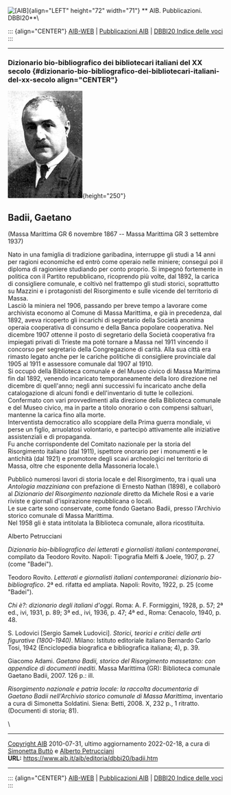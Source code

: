 ![\[AIB\]](/aib/wi/aibv72.gif){align="LEFT" height="72" width="71"}
** AIB. Pubblicazioni. DBBI20**\

::: {align="CENTER"}
[AIB-WEB](/) \| [Pubblicazioni AIB](/pubblicazioni/) \| [DBBI20 Indice
delle voci](dbbi20.htm)
:::

------------------------------------------------------------------------

### Dizionario bio-bibliografico dei bibliotecari italiani del XX secolo {#dizionario-bio-bibliografico-dei-bibliotecari-italiani-del-xx-secolo align="CENTER"}

![\[Ritratto\]](badii.jpg){height="250"}

## Badii, Gaetano

(Massa Marittima GR 6 novembre 1867 -- Massa Marittima GR 3 settembre
1937)

Nato in una famiglia di tradizione garibadina, interruppe gli studi a 14
anni per ragioni economiche ed entrò come operaio nelle miniere;
conseguì poi il diploma di ragioniere studiando per conto proprio. Si
impegnò fortemente in politica con il Partito repubblicano, ricoprendo
più volte, dal 1892, la carica di consigliere comunale, e coltivò nel
frattempo gli studi storici, soprattutto su Mazzini e i protagonisti del
Risorgimento e sulle vicende del territorio di Massa.\
Lasciò la miniera nel 1906, passando per breve tempo a lavorare come
archivista economo al Comune di Massa Marittima, e già in precedenza,
dal 1892, aveva ricoperto gli incarichi di segretario della Società
anonima operaia cooperativa di consumo e della Banca popolare
cooperativa. Nel dicembre 1907 ottenne il posto di segretario della
Società cooperativa fra impiegati privati di Trieste ma poté tornare a
Massa nel 1911 vincendo il concorso per segretario della Congregazione
di carità. Alla sua città era rimasto legato anche per le cariche
politiche di consigliere provinciale dal 1905 al 1911 e assessore
comunale dal 1907 al 1910.\
Si occupò della Biblioteca comunale e del Museo civico di Massa
Marittima fin dal 1892, venendo incaricato temporaneamente della loro
direzione nel dicembre di quell\'anno; negli anni successivi fu
incaricato anche della catalogazione di alcuni fondi e dell\'inventario
di tutte le collezioni. Confermato con vari provvedimenti alla direzione
della Biblioteca comunale e del Museo civico, ma in parte a titolo
onorario o con compensi saltuari, mantenne la carica fino alla morte.\
Interventista democratico allo scoppiare della Prima guerra mondiale, vi
perse un figlio, arruolatosi volontario, e partecipò attivamente alle
iniziative assistenziali e di propaganda.\
Fu anche corrispondente del Comitato nazionale per la storia del
Risorgimento italiano (dal 1911), ispettore onorario per i monumenti e
le antichità (dal 1921) e promotore degli scavi archeologici nel
territorio di Massa, oltre che esponente della Massoneria locale.\

Pubblicò numerosi lavori di storia locale e del Risorgimento, tra i
quali una *Antologia mazziniana* con prefazione di Ernesto Nathan
(1898), e collaborò al *Dizionario del Risorgimento nazionale* diretto
da Michele Rosi e a varie riviste e giornali d\'ispirazione repubblicana
o locali.\
Le sue carte sono conservate, come fondo Gaetano Badii, presso
l\'Archivio storico comunale di Massa Marittima.\
Nel 1958 gli è stata intitolata la Biblioteca comunale, allora
ricostituita.

Alberto Petrucciani

*Dizionario bio-bibliografico dei letterati e giornalisti italiani
contemporanei*, compilato da Teodoro Rovito. Napoli: Tipografia Melfi &
Joele, 1907, p. 27 (come \"Badei\").

Teodoro Rovito. *Letterati e giornalisti italiani contemporanei:
dizionario bio-bibliografico*. 2ª ed. rifatta ed ampliata. Napoli:
Rovito, 1922, p. 25 (come \"Badei\").

*Chi è?: dizionario degli italiani d\'oggi*. Roma: A. F. Formiggini,
1928, p. 57; 2ª ed., ivi, 1931, p. 89; 3ª ed., ivi, 1936, p. 47; 4ª ed.,
Roma: Cenacolo, 1940, p. 48.

S. Lodovici \[Sergio Samek Ludovici\]. *Storici, teorici e critici delle
arti figurative (1800-1940)*. Milano: Istituto editoriale italiano
Bernardo Carlo Tosi, 1942 (Enciclopedia biografica e bibliografica
italiana; 4), p. 39.

Giacomo Adami. *Gaetano Badii, storico del Risorgimento massetano: con
appendice di documenti inediti*. Massa Marittima (GR): Biblioteca
comunale Gaetano Badii, 2007. 126 p.: ill.

*Risorgimento nazionale e patria locale: la raccolta documentaria di
Gaetano Badii nell\'Archivio storico comunale di Massa Marittima*,
inventario a cura di Simonetta Soldatini. Siena: Betti, 2008. X, 232 p.,
1 ritratto. (Documenti di storia; 81).

\

------------------------------------------------------------------------

[Copyright AIB](/su-questo-sito/dichiarazione-di-copyright-aib-web/)
2010-07-31, ultimo aggiornamento 2022-02-18, a cura di [Simonetta
Buttò](/aib/redazione3.htm) e [Alberto
Petrucciani](/su-questo-sito/redazione-aib-web/)\
**URL:** https://www.aib.it/aib/editoria/dbbi20/badii.htm

------------------------------------------------------------------------

::: {align="CENTER"}
[AIB-WEB](/) \| [Pubblicazioni AIB](/pubblicazioni/) \| [DBBI20 Indice
delle voci](dbbi20.htm)
:::
